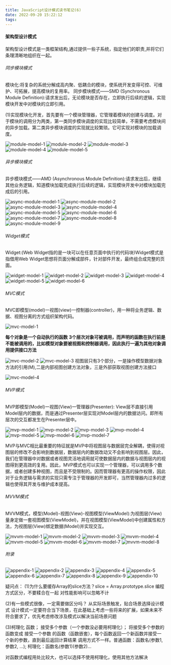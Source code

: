 ```yaml
---
title: JavaScript设计模式读书笔记(6)
date: 2022-09-20 15:22:12
tags:
---
```


#### 架构型设计模式
架构型设计模式是一类框架结构,通过提供一些子系统，指定他们的职责,并将它们条理清晰地组织在一起。

###### 同步模块模式
模块化:将复杂的系统分解成高内聚、低耦合的模块，使系统开发变得可控、可维护、可拓展，提高模块的复用率。
同步模块模式——SMD (Synchronous Module Definition):请求发出后，无论模块是否存在，立即执行后续的逻辑，实现模块开发中对模块的立即引用。
<!-- more -->
(1)实现模块化开发，首先要有一个模块管理器，它管理着模块的创建与调度。对于模块的调用分为两类，第一类同步模块调度的实现比较简单，不需要考虑模块间的异步加载。第二类异步模块调度的实现就比较繁琐。它可实现对模块的加载调度。

![module-model-1](module-model-1.png)
![module-model-2](module-model-2.png)
![module-model-3](module-model-3.png)
![module-model-4](module-model-4.png)
![module-model-5](module-model-5.png)

###### 异步模块模式
异步模块模式——AMD (Asynchronous Module Definition):请求发出后，继续其他业务逻辑，知道模块加载完成执行后续的逻辑，实现模块开发中对模块加载完成后的引用。

![async-module-model-1](async-module-model-1.png)
![async-module-model-2](async-module-model-2.png)
![async-module-model-3](async-module-model-3.png)
![async-module-model-4](async-module-model-4.png)
![async-module-model-5](async-module-model-5.png)
![async-module-model-6](async-module-model-6.png)
![async-module-model-7](async-module-model-7.png)
![async-module-model-8](async-module-model-8.png)
![async-module-model-9](async-module-model-9.png)

###### Widget模式
Widget:(Web Widget指的是一块可以在任意页面中执行的代码块)Widget模式是指借用Web Widget思想将页面分解成部件，针对部件开发，最终组合成完整的页面。

![widget-model-1](widget-model-1.png)
![widget-model-2](widget-model-2.png)
![widget-model-3](widget-model-3.png)
![widget-model-4](widget-model-4.png)
![widget-model-5](widget-model-5.png)
![widget-model-6](widget-model-6.png)

###### MVC模式
MVC即模型(model)一视图(view)一控制器(controller)，用一种将业务逻辑、数据、视图分离的方式组织架构代码。

![mvc-model-1](mvc-model-1.png)

**每个对象是一个自动执行的函数**
**3个层次对象可被调用，而声明的函数在执行前是不能被调用的，比如模型对象要被视图和控制器调用，因此执行一遍为其他对象调用提供接口方法**

![mvc-model-2](mvc-model-2.png)
![mvc-model-3](mvc-model-3.png)
视图层只有3个部分，一是操作模型数据对象方法的引用(M),二是内部视图创建方法对象，三是外部获取视图创建方法接口

![mvc-model-4](mvc-model-4.png)

###### MVP模式
MVP即模型(Model)一视图(View)一管理器(Presenter): View层不直接引用Model层内的数据，而是通过Presenter层实现对Model层内的数据访问。即所有层次的交互都发生在Presenter层中。

![mvp-model-1](mvp-model-1.png)
![mvp-model-2](mvp-model-2.png)
![mvp-model-3](mvp-model-3.png)
![mvp-model-4](mvp-model-4.png)
![mvp-model-5](mvp-model-5.png)
![mvp-model-6](mvp-model-6.png)
![mvp-model-7](mvp-model-7.png)

MVP与MVC相比最重要的特征就是MVP中将视图层与数据层完全解耦，使得对视图层的修改不会影响到数据层，数据层内的数据改动又不会影响到视图层。因此，我们在管理器中对数据或者视图灵活地调用就可使数据层内的数据与视图层内的视图得到更高效的复用。因此，MVP模式也可以实现一个管理器，可以调用多个数据，或者创建多种视图，而且是不受限制的。因而管理器有更高的操作权限，因此对于业务逻辑与需求的实现只需专注于管理器的开发即可，当然管理器内过多的逻辑也使得其开发与维护成本提高。

###### MVVM模式
MVVM模式，模型(Model)-视图(View)-视图模型(ViewModel):为视图层(View)量身定做一套视图模型(ViewModel)，并在视图模型(ViewModel)中创建属性和方法，为视图层(View)绑定数据(Model)并实现交互。

![mvvm-model-1](mvvm-model-1.png)
![mvvm-model-2](mvvm-model-2.png)
![mvvm-model-3](mvvm-model-3.png)
![mvvm-model-4](mvvm-model-4.png)
![mvvm-model-5](mvvm-model-5.png)
![mvvm-model-6](mvvm-model-6.png)
![mvvm-model-7](mvvm-model-7.png)
![mvvm-model-8](mvvm-model-8.png)

###### 附录
![appendix-1](appendix-1.png)
![appendix-2](appendix-2.png)
![appendix-3](appendix-3.png)
![appendix-4](appendix-4.png)
![appendix-5](appendix-5.png)
![appendix-6](appendix-6.png)
![appendix-7](appendix-7.png)
![appendix-8](appendix-8.png)
![appendix-9](appendix-9.png)
![appendix-10](appendix-10.png)


疑问点：
(1)为什么要缓存Array的slice方法？slice = Array.prototype.slice
编程方式区分，不要糅合在一起
对性能影响可以忽略不计

(2)有一些模式很像，一定需要做区分吗？
从实际场景触发，贴合场景选择设计模式
设计模式一定要符合当下场景，在此基础上考虑一些将来的扩展，如果未来不符合要求了，优先考虑修改涉及模式以解决当前场景问题

(3)柯理化
函数；
接受多个参数（一个参数没必要用柯理化）；
将接受多个参数的函数变成 接受一个参数 的函数（函数嵌套），每个函数返回一个新函数并接受一个新的参数，直到最后返回计算结果
调用方式不一样。普通函数：函数名(参数1, 参数2, ...);   柯理化：函数名(参数1)(参数2)...

对函数式编程用处比较大，也可以选择不使用柯理化，使用其他方法解决